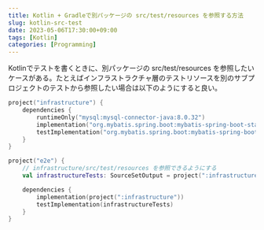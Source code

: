 ```yaml
---
title: Kotlin + Gradleで別パッケージの src/test/resources を参照する方法
slug: kotlin-src-test
date: 2023-05-06T17:30:00+09:00
tags: [Kotlin]
categories: [Programming]
---
```


Kotlinでテストを書くときに、別パッケージの src/test/resources を参照したいケースがある。たとえばインフラストラクチャ層のテストリソースを別のサブプロジェクトのテストから参照したい場合は以下のようにすると良い。

```kotlin
project("infrastructure") {
    dependencies {
        runtimeOnly("mysql:mysql-connector-java:8.0.32")
        implementation("org.mybatis.spring.boot:mybatis-spring-boot-starter:3.0.1")
        testImplementation("org.mybatis.spring.boot:mybatis-spring-boot-starter-test:3.0.1")
    }
}

project("e2e") {
    // infrastructure/src/test/resources を参照できるようにする
    val infrastructureTests: SourceSetOutput = project(":infrastructure").sourceSets["test"].output

    dependencies {
        implementation(project(":infrastructure"))
        testImplementation(infrastructureTests)
    }
}
```